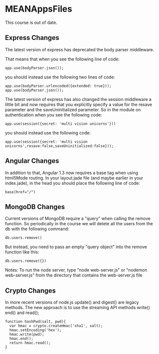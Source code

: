 MEANAppsFiles
=============
This course is out of date. 

## Express Changes
The latest version of express has deprecated the body parser middleware.

That means that when you see the following line of code:
```
app.use(bodyParser.json());
```
you should instead use the following two lines of code:
```
app.use(bodyParser.urlencoded({extended: true}));
app.use(bodyParser.json());
```

The latest version of express has also changed the session middleware a little bit and now requires that you explicitly specify a value for the resave parameter and the saveUninitialized parameter. So in the module on authentication when you see the following code:
```
app.use(session({secret: 'multi vision unicorns'}))
```
you should instead use the following code:
```
app.use(session({secret: 'multi vision unicorns',resave:false,saveUninitialized:false}));
```

## Angular Changes
In addition to that, Angular 1.3 now requires a base tag when using html5Mode routing. In your layout.jade file (and maybe earlier in your index.jade), in the head you should place the following line of code:
```
base(href="/")
```

## MongoDB Changes
Current versions of MongoDB require a "query" when calling the remove function. So periodically in the course we will delete all the users from the db with the following command:
```
db.users.remove()
```
But instead, you need to pass an empty "query object" into the remove function like this:
```
db.users.remove({})
```

Notes:
To run the node server, type "node web-server.js" or "nodemon web-server.js" from the directory that contains the web-server.js file

## Crypto Changes
In more recent versions of node.js update() and digest() are legacy methods. The new approach is to use the streaming API methods write() end() and read();

```
function hashPwd(salt, pwd){
  var hmac = crypto.createHmac('sha1', salt);
  hmac.setEncoding('hex');
  hmac.write(pwd);
  hmac.end();
  return hmac.read();
}
```
